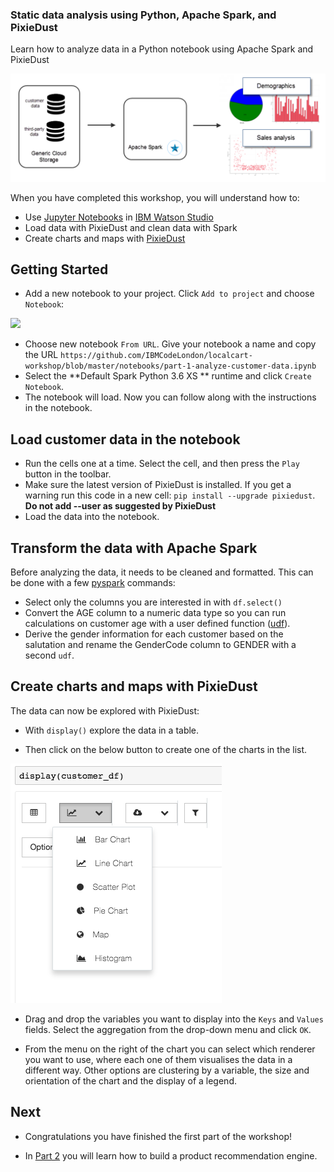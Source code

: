### Static data analysis using Python, Apache Spark, and PixieDust

Learn how to analyze data in a Python notebook using Apache Spark and PixieDust

![part_1](images/part_1.png)

When you have completed this workshop, you will understand how to:

- Use [Jupyter Notebooks](http://jupyter.org/) in [IBM Watson Studio](https://dataplatform.ibm.com/)
- Load data with PixieDust and clean data with Spark
- Create charts and maps with [PixieDust](https://github.com/pixiedust/pixiedust)

## Getting Started

-  Add a new notebook to your project. Click `Add to project` and choose `Notebook`:

![](https://github.com/IBMDeveloperUK/pandas-workshop/blob/master/images/addnotebook.png)

- Choose new notebook `From URL`. Give your notebook a name and copy the URL `https://github.com/IBMCodeLondon/localcart-workshop/blob/master/notebooks/part-1-analyze-customer-data.ipynb` 
- Select the **Default Spark Python 3.6 XS ** runtime and click `Create Notebook`.  
- The notebook will load. Now you can follow along with the instructions in the notebook.

## Load customer data in the notebook

* Run the cells one at a time. Select the cell, and then press the `Play` button in the toolbar.
* Make sure the latest version of PixieDust is installed. If you get a warning run this code in a new cell: `pip install --upgrade pixiedust`. **Do not add --user as suggested by PixieDust**
* Load the data into the notebook.

## Transform the data with Apache Spark

Before analyzing the data, it needs to be cleaned and formatted. This can be done with a few [pyspark](https://spark.apache.org/docs/latest/api/python/index.html) commands:

* Select only the columns you are interested in with `df.select()`
* Convert the AGE column to a numeric data type so you can run calculations on customer age with a user defined function ([udf](https://spark.apache.org/docs/latest/api/python/pyspark.sql.html?highlight=udf#pyspark.sql.functions.udf)).
* Derive the gender information for each customer based on the salutation and rename the GenderCode column to GENDER with a second `udf`.

## Create charts and maps with PixieDust

The data can now be explored with PixieDust:

* With `display()` explore the data in a table.

* Then click on the below button to create one of the charts in the list.

![notebook](images/display.png)

* Drag and drop the variables you want to display into the `Keys` and `Values` fields. Select the aggregation from the drop-down menu and click `OK`.

* From the menu on the right of the chart you can select which renderer you want to use, where each one of them visualises the data in a different way. Other options are clustering by a variable, the size and orientation of the chart and the display of a legend. 

## Next

* Congratulations you have finished the first part of the workshop!

* In [Part 2](https://github.com/IBMCodeLondon/localcart-workshop/blob/master/part_2.md) you will learn how to build a product recommendation engine.

